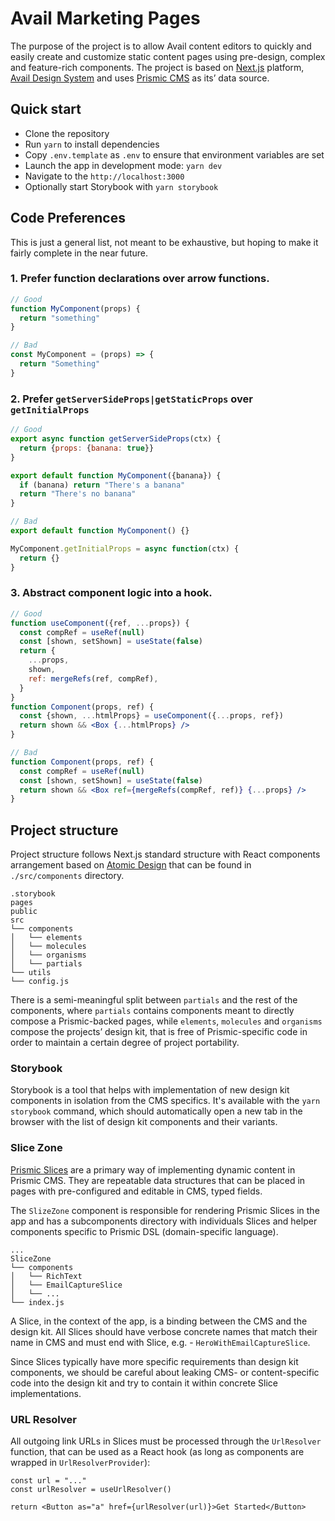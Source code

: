 # Avail Marketing Pages

The purpose of the project is to allow Avail content editors to quickly and
easily create and customize static content pages using pre-design, complex and
feature-rich components. The project is based on [Next.js](https://nextjs.org/)
platform, [Avail Design System](https://design.avail.co/) and uses
[Prismic CMS](https://prismic.io/docs)
as its’ data source.

## Quick start

- Clone the repository
- Run `yarn` to install dependencies
- Copy `.env.template` as `.env` to ensure that environment variables are set
- Launch the app in development mode: `yarn dev`
- Navigate to the `http://localhost:3000`
- Optionally start Storybook with `yarn storybook`

## Code Preferences

This is just a general list, not meant to be exhaustive, but hoping to make it fairly complete in the near future.

### 1. Prefer function declarations over arrow functions.
```jsx
// Good
function MyComponent(props) {
  return "something"
}

// Bad
const MyComponent = (props) => {
  return "Something"
}
```
### 2. Prefer `getServerSideProps|getStaticProps` over `getInitialProps`
```jsx
// Good
export async function getServerSideProps(ctx) {
  return {props: {banana: true}}
}

export default function MyComponent({banana}) {
  if (banana) return "There's a banana"
  return "There's no banana"
}

// Bad
export default function MyComponent() {}

MyComponent.getInitialProps = async function(ctx) {
  return {}
}
```
### 3. Abstract component logic into a hook.
```jsx
// Good
function useComponent({ref, ...props}) {
  const compRef = useRef(null)
  const [shown, setShown] = useState(false)
  return {
    ...props,
    shown,
    ref: mergeRefs(ref, compRef),
  }
}
function Component(props, ref) {
  const {shown, ...htmlProps} = useComponent({...props, ref})
  return shown && <Box {...htmlProps} />
}

// Bad
function Component(props, ref) {
  const compRef = useRef(null)
  const [shown, setShown] = useState(false)
  return shown && <Box ref={mergeRefs(compRef, ref)} {...props} />
}
```



## Project structure

Project structure follows Next.js standard structure with React components
arrangement based
on [Atomic Design](https://bradfrost.com/blog/post/atomic-web-design/)
that can be found in `./src/components` directory.

```
.storybook
pages
public
src
└── components
│   └── elements
│   └── molecules
│   └── organisms
│   └── partials
└── utils    
└── config.js
```    

There is a semi-meaningful split between `partials` and the rest of the
components, where `partials`
contains components meant to directly compose a Prismic-backed pages,
while `elements`, `molecules`
and `organisms`
compose the projects’ design kit, that is free of Prismic-specific code in order
to maintain a certain degree of project portability.

### Storybook

Storybook is a tool that helps with implementation of new design kit components
in isolation from the CMS specifics. It's available with the `yarn storybook`
command, which should automatically open a new tab in the browser with the list
of design kit components and their variants.

### Slice Zone

[Prismic Slices](https://intercom.help/prismicio/en/articles/383933-slices) are
a primary way of implementing dynamic content in Prismic CMS. They are
repeatable data structures that can be placed in pages with pre-configured and
editable in CMS, typed fields.

The `SlizeZone` component is responsible for rendering Prismic Slices in the app
and has a subcomponents directory with individuals Slices and helper components
specific to Prismic DSL (domain-specific language).

```
...
SliceZone
└── components
│   └── RichText
│   └── EmailCaptureSlice
│   └── ...
└── index.js
```  

A Slice, in the context of the app, is a binding between the CMS and the design
kit. All Slices should have verbose concrete names that match their name in CMS
and must end with Slice, e.g. -
`HeroWithEmailCaptureSlice`.

Since Slices typically have more specific requirements than design kit
components, we should be careful about leaking CMS- or content-specific code
into the design kit and try to contain it within concrete Slice implementations.

### URL Resolver

All outgoing link URLs in Slices must be processed through the `UrlResolver`
function, that can be used as a React hook (as long as components are wrapped in
`UrlResolverProvider`):

```
const url = "..."
const urlResolver = useUrlResolver()

return <Button as="a" href={urlResolver(url)}>Get Started</Button>
```
